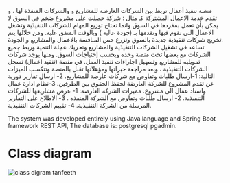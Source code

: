 منصة تنفيذ أعمال تربط بين الشركات العارضة للمشاريع و والشركات المنفذة لها ، و تقدم خدمة الاعمال المشتركة 
كـ مثال : شركة حصلت على مشروع ضخم في السوق لا يمكن بأن تعمل بمفردها في السوق وانما تحتاج توزيع المهام للشركات التنفيذية وتشغل الاعمال التي تقوم فيها وتقدمها بـ (جودة عالية ) وبالوقت المتفق عليه. 
ومن خلالها يتم تخريج شركات تنفيذية جديدة بالسوق وتزرع حس المنافسة بالاعمال والمشاريع و الجودة.	
تساعد في تشغيل الشركات التنفيذية والمشاريع وتحريك عجلة التنمية وربط جميع الشركات مع بعضها تحت منصة وحده وبحسب إحتياجات السوق.
ومنها يوجد شركات تمويليه للمشاريع وتسهيل اجاراءات تنفيذ العمل.
في منصة (تنفيذ اعمال) تسجل الشركات التنفيذية ، وبعد مراجعة خبراتها ومؤهلاتها تقبل بالمنصة وتتكسب الميزات التالية:
1-ارسال طلبات وتفاوض مع شركات عارضة للمشاريع.
2- ارسال تقارير دورية عن تقدم المشروع للشركة العارضة لحفظ الحقوق بين الطرفين.
 3-نظام ادارة عمال واسناد عمال الى مشروع. 
مميزات الشركة العارضة:
1- عرض مشاريعها للشركات التنفيذية.
2- ارسال طلبات وتفاوض مع الشركة المنفذة .
3- الاطلاع على التقارير المرسلة من الشركة التنفيذية.
4- تقييم الشركات التنفيذية.


The system was developed entirely using Java language and Spring Boot framework REST API, The database is: postgresql pgadmin.
# Class diagram
![class digram tanfeeth ](https://github.com/ProgramerNawaf/TanfeethApi/assets/65816656/8b3afa71-f100-4d7a-a9bc-17e9ca1a515c)

